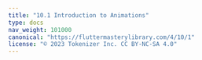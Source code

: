```yaml
---
title: "10.1 Introduction to Animations"
type: docs
nav_weight: 101000
canonical: "https://fluttermasterylibrary.com/4/10/1"
license: "© 2023 Tokenizer Inc. CC BY-NC-SA 4.0"
---
```

